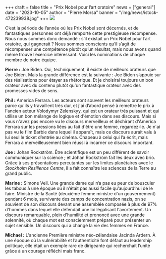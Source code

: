 +++
draft = false
title = "Prix Nobel pour l’art oratoire"
news = ["general"]
date = "2023-10-05"
author = "Pierre Morsa"
banner = "/img/news/istock-472239938.jpg"
+++
![](/img/news/istock-472239938.jpg)

C’est la période de l’année où les Prix Nobel sont décernés, et de fantastiques personnes ont déjà remporté cette prestigieuse récompense. Nous nous sommes donc demandé : s’il existait un Prix Nobel pour l’art oratoire, qui gagnerait ? Nous sommes conscients qu’il s’agit de récompenser une compétence plutôt qu’un résultat, mais nous avons quand même trouvé l’exercice intéressant. Voici les nominations de chaque membre de notre équipe.

**Pierre :** Joe Biden. Oui, techniquement, il existe de meilleurs orateurs que Joe Biden. Mais la grande différence est la suivante : Joe Biden s’appuie sur des réalisations pour étayer sa rhétorique. Et je choisirai toujours un bon orateur avec du contenu plutôt qu'un fantastique orateur avec des promesses vides de sens.

**Phil :** America Ferrara. Les acteurs sont souvent les meilleurs orateurs parce qu'ils y travaillent très dur, et j'ai d’abord pensé à remettre le prix à l'ancien acteur Volodymyr Zelenskyy, qui est un orateur très puissant et qui utilise un bon mélange de logique et d'émotion dans ses discours. Mais si vous n'avez pas encore vu le discours merveilleux et déchirant d'America Ferrara sur les pressions liées au fait d'être une femme, regardez-le. Je n'ai pas vu le film Barbie dans lequel il apparaît, mais ce discours aurait valu à lui seul le ticket d’entrée au cinéma. Chapeau à celui qui l’a écrit, mais Ferrara a merveilleusement bien réussi à incarner ce discours important.

**Joe :** Johan Rockström. Être scientifique est un peu différent de savoir communiquer sur la science ; et Johan Rockström fait les deux avec brio. Grâce à ses présentations percutantes sur les limites planétaires avec le *Stockholm Resilience Centre*, il a fait connaître les sciences de la Terre au grand public.

**Marine :** Simone Veil. Une grande dame qui n’a pas eu peur de bousculer les tabous à une époque où il n’était pas aussi facile qu’aujourd’hui de le faire. Ministre de la Santé (deuxième femme ministre d'un gouvernement) pendant 6 mois, survivante des camps de concentration nazis, on se souvient de son discours devant une assemblée composée à plus de 97% d'hommes dans lequel elle défendait une loi légalisant l'avortement. Un discours remarquable, plein d'humilité et prononcé avec une grande solennité, où chaque mot est consciemment préparé pour présenter un sujet sensible. Un discours qui a changé la vie des femmes en France.

**Michael :** L'ancienne Première ministre néo-zélandaise Jacinda Ardern. À une époque où la vulnérabilité et l’authenticité font défaut au leadership politique, elle était un exemple rare de dirigeante qui recherchait l’unité grâce à un courage réfléchi mais franc.